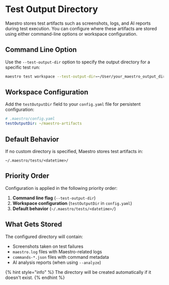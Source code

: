 # Test Output Directory

Maestro stores test artifacts such as screenshots, logs, and AI reports during test execution. You can configure where these artifacts are stored using either command-line options or workspace configuration.

## Command Line Option

Use the `--test-output-dir` option to specify the output directory for a specific test run:

```bash
maestro test workspace --test-output-dir=~/User/your_maestro_output_directory
```

## Workspace Configuration

Add the `testOutputDir` field to your `config.yaml` file for persistent configuration:

```yaml
# .maestro/config.yaml
testOutputDir: ~/maestro-artifacts
```

## Default Behavior

If no custom directory is specified, Maestro stores test artifacts in:

```
~/.maestro/tests/<datetime>/
```

## Priority Order

Configuration is applied in the following priority order:

1. **Command line flag** (`--test-output-dir`)
2. **Workspace configuration** (`testOutputDir` in `config.yaml`)
3. **Default behavior** (`~/.maestro/tests/<datetime>/`)

## What Gets Stored

The configured directory will contain:

- Screenshots taken on test failures
- `maestro.log` files with Maestro-related logs
- `commands-*.json` files with command metadata
- AI analysis reports (when using `--analyze`)

{% hint style="info" %}
The directory will be created automatically if it doesn't exist.
{% endhint %}
